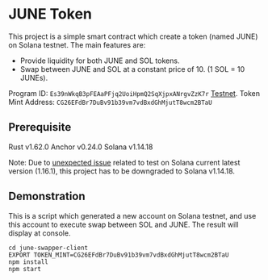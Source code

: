 # JUNE Token
This project is a simple smart contract which create a token (named JUNE) on Solana testnet. The main features are:
- Provide liquidity for both JUNE and SOL tokens.
- Swap between JUNE and SOL at a constant price of 10. (1 SOL = 10 JUNEs).

Program ID: `Es39nWkqB3pFEAaPFjq2UoiHpmQ2SqXjpxANrgvZzK7r` [Testnet](https://explorer.solana.com/address/Es39nWkqB3pFEAaPFjq2UoiHpmQ2SqXjpxANrgvZzK7r?cluster=testnet).
Token Mint Address: `CG26EFdBr7DuBv91b39vm7vdBxdGhMjutT8wcm2BTaU`

## Prerequisite
Rust v1.62.0
Anchor v0.24.0
Solana v1.14.18

Note: Due to [unexpected issue](https://github.com/solana-labs/solana/issues/31960) related to test on Solana current latest version (1.16.1), this project has to be downgraded to Solana v1.14.18.

## Demonstration
This is a script which generated a new account on Solana testnet, and use this account to execute swap between SOL and JUNE. The result will display at console.

```
cd june-swapper-client
EXPORT TOKEN_MINT=CG26EFdBr7DuBv91b39vm7vdBxdGhMjutT8wcm2BTaU
npm install
npm start
```